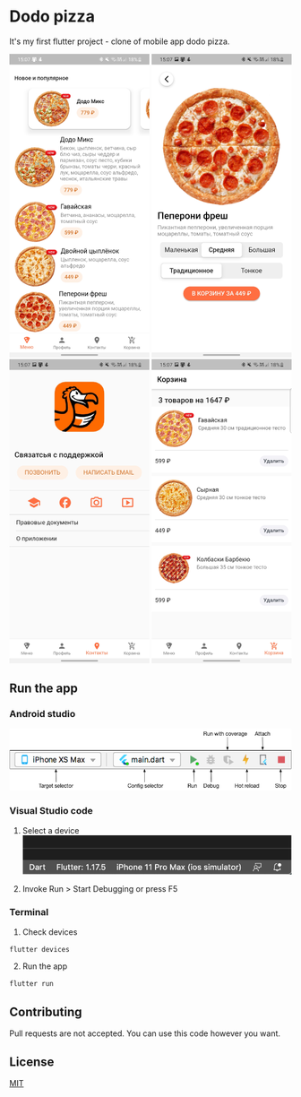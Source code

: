 # Dodo pizza

It's my first flutter project - clone of mobile app dodo pizza.

<p float="left">
  <img src="demo/1.jpg" width="250">
  <img src="demo/2.jpg" width="250">
  <img src="demo/3.jpg" width="250">
  <img src="demo/4.jpg" width="250">
</p>

## Run the app

### Android studio

![](demo/android.png)

### Visual Studio code

1. Select a device
![](demo/code.png)

2. Invoke Run > Start Debugging or press F5


### Terminal

1. Check devices

```bash
flutter devices
```

2. Run the app

```bash
flutter run
```

## Contributing
Pull requests are not accepted. You can use this code however you want.

## License
[MIT](https://choosealicense.com/licenses/mit/)
